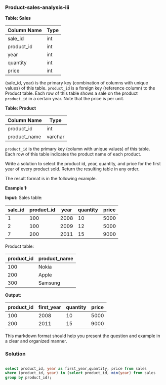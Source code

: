 ### Product-sales-analysis-iii

**Table: Sales**

| Column Name | Type  |
|-------------|-------|
| sale_id     | int   |
| product_id  | int   |
| year        | int   |
| quantity    | int   |
| price       | int   |

(sale_id, year) is the primary key (combination of columns with unique values) of this table. `product_id` is a foreign key (reference column) to the Product table. Each row of this table shows a sale on the product `product_id` in a certain year. Note that the price is per unit.

**Table: Product**

| Column Name  | Type    |
|--------------|---------|
| product_id   | int     |
| product_name | varchar |

`product_id` is the primary key (column with unique values) of this table. Each row of this table indicates the product name of each product.

Write a solution to select the product id, year, quantity, and price for the first year of every product sold. Return the resulting table in any order.

The result format is in the following example.

**Example 1:**

**Input:**
Sales table:

| sale_id | product_id | year | quantity | price |
|---------|------------|------|----------|-------|
| 1       | 100        | 2008 | 10       | 5000  |
| 2       | 100        | 2009 | 12       | 5000  |
| 7       | 200        | 2011 | 15       | 9000  |

Product table:

| product_id | product_name |
|------------|--------------|
| 100        | Nokia        |
| 200        | Apple        |
| 300        | Samsung      |

**Output:**

| product_id | first_year | quantity | price |
|------------|------------|----------|-------|
| 100        | 2008       | 10       | 5000  |
| 200        | 2011       | 15       | 9000  |

This markdown format should help you present the question and example in a clear and organized manner.


### Solution

```sql

select product_id, year as first_year,quantity, price from sales
where (product_id, year) in (select product_id, min(year) from sales
group by product_id);


